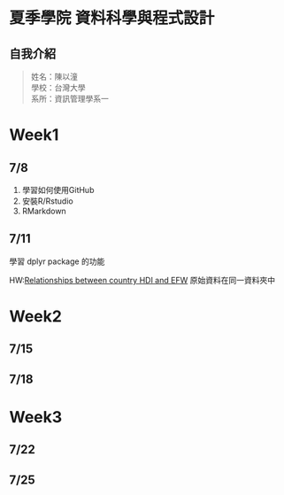 # 夏季學院 資料科學與程式設計
## 自我介紹
> 姓名：陳以潼 <br />
> 學校：台灣大學 <br />
> 系所：資訊管理學系一 <br />

# Week1 
## 7/8
1. 學習如何使用GitHub <br />
2. 安裝R/Rstudio
3. RMarkdown


## 7/11
學習 dplyr package 的功能
 
HW:[Relationships between country HDI and EFW](https://desk2000.github.io/DataScience/1.2/dplyr/dplyr_practice.html)
原始資料在同一資料夾中

# Week2
## 7/15
## 7/18
# Week3
## 7/22
## 7/25
